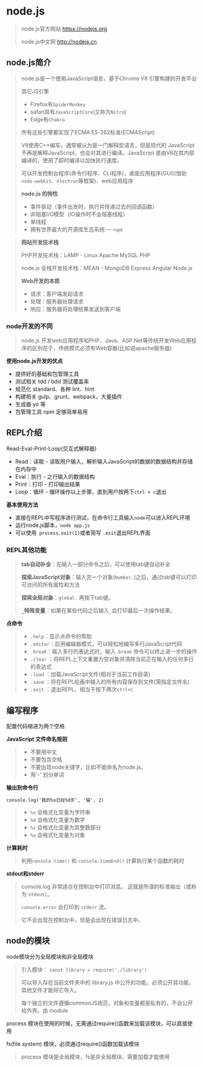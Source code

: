 # node.js

> node.js官方网站   https://nodejs.org
>
> node.js中文网       http://nodejs.cn

## node.js简介

> node.js是一个使用JavaScript语言，基于Chrome V8 引擎构建的开发平台
>
> 其它JS引擎
>
> - Firefox有`SpiderMonkey`
> - safari具有`JavaScriptCore`(又称为`Nitro`)
> - Edge有`Chakra`
>
> 所有这些引擎都实现了ECMA ES-262标准(ECMAScript)
>
> V8使用C++编写，通常被认为是一门解释型语言，但是现代的 JavaScript 不再是解释JavaScript，也会对其进行编译。JavaScript 是由V8在其内部编译的，使用了即时编译以加快执行速度。
>
> 可以开发控制台程序(命令行程序、CLI程序)，桌面应用程序(GUI)(借助 `node-webkit`、`electron`等框架)、web应用程序
>
> **node.js 的特性**
>
> - 事件驱动（事件出发时，执行并传递过去的回调函数）
> - 非阻塞I/O模型（IO操作时不会阻塞线程）
> - 单线程
> - 拥有世界最大的开源库生态系统----`npm`

> **网站开发技术栈**
>
> PHP开发技术栈：LAMP - Linux Apache MySQL PHP
>
> node.js 全栈开发技术栈：MEAN - MongoDB Express Angular Node.js
>
> **Web开发的本质**
>
> - 请求：客户端发起请求
> - 处理：服务器处理请求
> - 响应：服务器将处理结果发送到客户端

### node开发的不同

> node.js 开发web应用程序和PHP、Java、ASP.Net等传统开发Web应用程序的区别在于，传统模式必须有Web容器(比如说apache服务器)
>

**使用node.js开发的优点**

- 提供好的基础和包管理工具
- 测试相关 tdd / bdd 测试覆盖率
- 规范化 standard、各种 lint、hint
- 构建相关 gulp、grunt、webpack，大量插件
- 生成器 yo 等
- 包管理工具 npm 足够简单易用

## REPL介绍

Read-Eval-Print-Loop(交互式解释器)

- Read：读取 - 读取用户输入，解析输入JavaScript的数据的数据结构并存储在内存中
- Eval：执行 - 之行输入的数据结构
- Print：打印 - 打印输出结果
- Loop：循环 - 循环操作以上步骤，直到用户按两下`ctrl + c`退出

**基本使用方法**

- 直接在REPL中写程序进行测试，在命令行工具输入`node`可以进入REPL环境
- 运行node.js脚本，`node app.js`
- 可以使用` process.exit(1)`或者简写 `.exit`退出REPL界面

### REPL其他功能

> **tab自动补全**：在输入一部分命令之后，可以使用tab键自动补全
>
> **探索JavaScript对象**：输入完一个对象(`Number.`)之后，通过tab键可以打印可访问的所有属性和方法
>
> **探索全局对象**：`global.` 再按下tab键。
>
> **`_`特殊变量**：如果在某些代码之后输入`_`会打印最后一次操作结果。

**点命令**

> - `.help`：显示点命令的帮助
> - `.editor`：启用编辑器模式，可以轻松地编写多行JavaScript代码
> - `.break`：输入多行的表达式时，输入`.break` 命令可以终止进一步的操作
> - `.clear` ：将REPL上下文重置为空对象并清除当前正在输入的任何多行的表达式
> - `.load` ：加载JavaScript文件(相对于当前工作目录)
> - `.save` ：将在REPL绘画中输入的所有内容保存到文件(需指定文件名)
> - `.exit` ：退出REPL，相当于按下两次`ctrl+C`

## 编写程序

配置代码缩进为两个空格

**JavaScript 文件命名规则**

> - 不要用中文
> - 不要包含空格
> - 不要出现node关键字，比如不能命名为node.js。
> - 用'-' 划分单词

**输出到命令行**

`console.log('我的%s已经%d岁', '猫', 2)`

> - `%s` 会格式化变量为字符串
> - `%d` 会格式化变量为数字
> - `%i` 会格式化变量为其整数部分
> - `%o` 会格式化变量为对象

**计算耗时**

> 利用`console.time()` 和 `console.timeEnd()` 计算执行某个函数的耗时

**stdout和stderr**

> console.log 非常适合在控制台中打印消息。 这就是所谓的标准输出（或称为 `stdout`）。
>
> `console.error` 会打印到 `stderr` 流。
>
> 它不会出现在控制台中，但是会出现在错误日志中。

## node的模块

node模块分为全局模块和非全局模块

> 引入模块： `const library = require('./library') ` 
>
> 可以导入存在当前文件夹中的 library.js 中公开的功能。必须公开其功能，其他文件才能将它导入。
>
> 每个独立的文件遵循commonJS规范，对象和变量都是私有的，不会公开给外界。由 module

process 模块在使用的时候，无需通过require()函数来加载该模块，可以直接使用

fs(file system) 模块，必须通过require()函数加载该模块

> process 模块是全局模块，fs是非全局模块，需要加载才能使用

